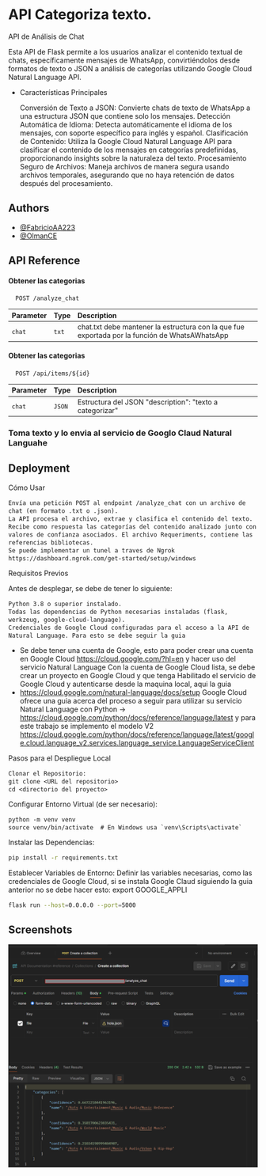 
# API Categoriza texto.

API de Análisis de Chat

Esta API de Flask permite a los usuarios analizar el contenido textual de chats, específicamente mensajes de WhatsApp, convirtiéndolos desde formatos de texto o JSON a análisis de categorías utilizando Google Cloud Natural Language API.

- Características Principales

    Conversión de Texto a JSON: Convierte chats de texto de WhatsApp a una estructura JSON que contiene solo los mensajes.
    Detección Automática de Idioma: Detecta automáticamente el idioma de los mensajes, con soporte específico para inglés y español.
    Clasificación de Contenido: Utiliza la Google Cloud Natural Language API para clasificar el contenido de los mensajes en categorías predefinidas, proporcionando insights sobre la naturaleza del texto.
    Procesamiento Seguro de Archivos: Maneja archivos de manera segura usando archivos temporales, asegurando que no haya retención de datos después del procesamiento.


## Authors

- [@FabricioAA223](https://github.com/FabricioAA223)
- [@OlmanCE ](https://github.com/OlmanCE)


## API Reference

#### Obtener las categorias

```http
  POST /analyze_chat
```

| Parameter | Type     | Description                |
| :-------- | :------- | :------------------------- |
| `chat` | `txt` | chat.txt debe mantener la estructura con la que fue exportada por la función de WhatsAWhatsApp |

#### Obtener las categorias

```http
  POST /api/items/${id}
```

| Parameter | Type     | Description                       |
| :-------- | :------- | :-------------------------------- |
| `chat`      | `JSON` | Estructura del JSON "description": "texto a categorizar" |

### Toma texto y lo envia al servicio de Googlo Claud Natural Languahe

## Deployment

Cómo Usar

    Envía una petición POST al endpoint /analyze_chat con un archivo de chat (en formato .txt o .json).
    La API procesa el archivo, extrae y clasifica el contenido del texto.
    Recibe como respuesta las categorías del contenido analizado junto con valores de confianza asociados. El archivo Requeriments, contiene las referencias bibliotecas.
    Se puede implementar un tunel a traves de Ngrok https://dashboard.ngrok.com/get-started/setup/windows 


Requisitos Previos

Antes de desplegar, se debe de tener lo siguiente:

    Python 3.8 o superior instalado.
    Todas las dependencias de Python necesarias instaladas (flask, werkzeug, google-cloud-language).
    Credenciales de Google Cloud configuradas para el acceso a la API de Natural Language. Para esto se debe seguir la guia 
    
- Se debe tener una cuenta de Google, esto para poder crear una cuenta en Google Cloud https://cloud.google.com/?hl=en y hacer uso del servicio Natural Language  Con la cuenta de Google Cloud lista, se debe crear un proyecto en Google Cloud y que tenga Habilitado el servicio de Google Cloud y autenticarse desde la maquina local, aqui la guia 
- https://cloud.google.com/natural-language/docs/setup Google Cloud ofrece una guia acerca del proceso a seguir para utilizar su servicio Natural Language con Python -> https://cloud.google.com/python/docs/reference/language/latest  y para este trabajo se implemento el modelo V2 https://cloud.google.com/python/docs/reference/language/latest/google.cloud.language_v2.services.language_service.LanguageServiceClient 

Pasos para el Despliegue Local

    Clonar el Repositorio:
    git clone <URL del repositorio>
    cd <directorio del proyecto>

Configurar Entorno Virtual (de ser necesario):

```
python -m venv venv
source venv/bin/activate  # En Windows usa `venv\Scripts\activate`
```
Instalar las Dependencias:
```bash
pip install -r requirements.txt
```

Establecer Variables de Entorno:
Definir las variables necesarias, como las credenciales de Google Cloud, si se instala Google Claud siguiendo la guia anterior no se debe hacer esto:
export GOOGLE_APPLI

```bash
flask run --host=0.0.0.0 --port=5000
```

## Screenshots

![Prueba desde Postman](image.png)


